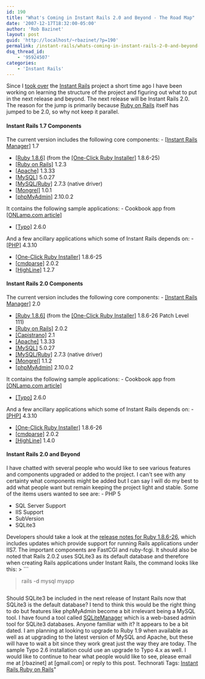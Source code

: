 ```yaml
---
id: 190
title: "What's Coming in Instant Rails 2.0 and Beyond - The Road Map"
date: '2007-12-17T18:32:00-05:00'
author: 'Rob Bazinet'
layout: post
guid: 'http://localhost/~rbazinet/?p=190'
permalink: /instant-rails/whats-coming-in-instant-rails-2-0-and-beyond-the-road-map/
dsq_thread_id:
    - '95924507'
categories:
    - 'Instant Rails'
---
```

Since I [took over](http://rbazinet.wordpress.com/2007/12/13/instant-rails-lives-on/) the [Instant Rails](http://instantrails.rubyforge.org/wiki/wiki.pl) project a short time ago I have been working on learning the structure of the project and figuring out what to put in the next release and beyond. The next release will be Instant Rails 2.0. The reason for the jump is primarily because [Ruby on Rails](http://www.rubyonrails.org) itself has jumped to be 2.0, so why not keep it parallel.

#### **Instant Rails 1.7 Components**

 The current version includes the following core components: - [\[Instant Rails Manager\]](http://rubyforge.org/scm/?group_id=904) 1.7
- [\[Ruby 1.8.6\]](http://ruby-lang.org/) (from the [\[One-Click Ruby Installer\]](http://rubyinstaller.rubyforge.org/) 1.8.6-25)
- [\[Ruby on Rails\]](http://www.rubyonrails.com/) 1.2.3
- [\[Apache\]](http://httpd.apache.org/) 1.3.33
- [\[MySQL\]](http://www.mysql.com/) 5.0.27
- [\[MySQL/Ruby\]](http://www.vandomburg.net/pages/mysql-ruby-windows) 2.7.3 (native driver)
- [\[Mongrel\]](http://mongrel.rubyforge.org/) 1.0.1
- [\[phpMyAdmin\]](http://www.phpmyadmin.net/home_page/index.php) 2.10.0.2
 
 It contains the following sample applications: - Cookbook app from [\[ONLamp.com article\]](http://www.onlamp.com/pub/a/onlamp/2005/01/20/rails.html)
- [\[Typo\]](http://typo.leetsoft.com/trac/) 2.6.0
 
 And a few ancillary applications which some of Instant Rails depends on: - [\[PHP\]](http://www.php.net/) 4.3.10
- [\[One-Click Ruby Installer\]](http://rubyinstaller.rubyforge.org/) 1.8.6-25
- [\[cmdparse\]](http://cmdparse.rubyforge.org/) 2.0.2
- [\[HighLine\]](http://highline.rubyforge.org/) 1.2.7
 
#### **Instant Rails 2.0 Components**

 The current version includes the following core components: - [\[Instant Rails Manager\]](http://rubyforge.org/scm/?group_id=904) 2.0
- [\[Ruby 1.8.6\]](http://ruby-lang.org/) (from the [\[One-Click Ruby Installer\]](http://rubyinstaller.rubyforge.org/) 1.8.6-26 Patch Level 111)
- [\[Ruby on Rails\]](http://www.rubyonrails.com/) 2.0.2
- [\[Capistrano\]](http://www.capify.org/) 2.1
- [\[Apache\]](http://httpd.apache.org/) 1.3.33
- [\[MySQL\]](http://www.mysql.com/) 5.0.27
- [\[MySQL/Ruby\]](http://www.vandomburg.net/pages/mysql-ruby-windows) 2.7.3 (native driver)
- [\[Mongrel\]](http://mongrel.rubyforge.org/) 1.1.2
- [\[phpMyAdmin\]](http://www.phpmyadmin.net/home_page/index.php) 2.10.0.2
 
 It contains the following sample applications: - Cookbook app from [\[ONLamp.com article\]](http://www.onlamp.com/pub/a/onlamp/2005/01/20/rails.html)
- [\[Typo\]](http://typo.leetsoft.com/trac/) 2.6.0
 
 And a few ancillary applications which some of Instant Rails depends on: - [\[PHP\]](http://www.php.net/) 4.3.10
- [\[One-Click Ruby Installer\]](http://rubyinstaller.rubyforge.org/) 1.8.6-26
- [\[cmdparse\]](http://cmdparse.rubyforge.org/) 2.0.2
- [\[HighLine\]](http://highline.rubyforge.org/) 1.4.0
 
#### **Instant Rails 2.0 and Beyond**

 I have chatted with several people who would like to see various features and components upgraded or added to the project. I can't see with any certainty what components might be added but I can say I will do my best to add what people want but remain keeping the project light and stable. Some of the items users wanted to see are: - PHP 5
- SQL Server Support
- IIS Support
- SubVersion
- SQLite3
 
 Developers should take a look at the [release notes for Ruby 1.8.6-26](http://rubyforge.org/frs/shownotes.php?group_id=167&release_id=17128), which includes updates which provide support for running Rails applications under IIS7. The important components are FastCGI and ruby-fcgi. It should also be noted that Rails 2.0.2 uses SQLite3 as its default database and therefore when creating Rails applications under Instant Rails, the command looks like this: > ```
> rails -d mysql myapp
> ```

 Should SQLite3 be included in the next release of Instant Rails now that SQLite3 is the default database? I tend to think this would be the right thing to do but features like phpMyAdmin become a bit irrelevant being a MySQL tool. I have found a tool called [SQLiteManager](http://sourceforge.net/projects/sqlitemanager/) which is a web-based admin tool for SQLite3 databases. Anyone familiar with it? It appears to be a bit dated. I am planning at looking to upgrade to Ruby 1.9 when available as well as at upgrading to the latest version of MySQL and Apache, but these will have to wait a bit since they work great just the way they are today. The sample Typo 2.6 installation could use an upgrade to Typo 4.x as well. I would like to continue to hear what people would like to see, please email me at \[rbazinet\] at \[gmail.com\] or reply to this post. Technorati Tags: [Instant Rails](http://technorati.com/tags/Instant%20Rails),[Ruby on Rails](http://technorati.com/tags/Ruby%20on%20Rails)"